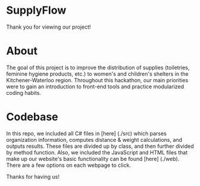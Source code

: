 # SupplyFlow
Thank you for viewing our project!

# About
The goal of this project is to improve the distribution of supplies (toiletries, feminine hygiene products, etc.) to women's and children's shelters in the Kitchener-Waterloo region. Throughout this hackathon, our main priorities were to gain an introduction to front-end tools and practice modularized coding habits. 

# Codebase
In this repo, we included all C# files in [here] (./src) which parses organization information, computes distance & weight calculations, and outputs results. These files are divided up by class, and then further divided by method function. Also, we included the JavaScript and HTML files that make up our website's basic functionality can be found [here] (./web). There are a few options on each webpage to click. 

Thanks for having us!
